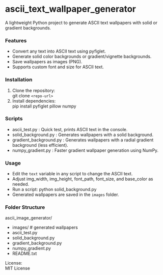 # ascii_text_wallpaper_generator

A lightweight Python project to generate ASCII text wallpapers with solid or gradient backgrounds.  

### Features  

- Convert any text into ASCII text using pyfiglet.  
- Generate solid color backgrounds or gradient/vignette backgrounds.  
- Save wallpapers as images (PNG).  
- Supports custom font and size for ASCII text.  

### Installation  

1. Clone the repository:  
   git clone `<repo-url>`  
2. Install dependencies:  
   pip install pyfiglet pillow numpy  

### Scripts  

- ascii_test.py          : Quick test, prints ASCII text in the console.  
- solid_background.py    : Generates wallpapers with a solid background.  
- gradient_background.py : Generates wallpapers with a radial gradient background (less efficient).  
- numpy_gradient.py      : Faster gradient wallpaper generation using NumPy.  

### Usage  

- Edit the `text` variable in any script to change the ASCII text.  
- Adjust img_width, img_height, font_path, font_size, and base_color as needed.  
- Run a script: python solid_background.py  
- Generated wallpapers are saved in the `images` folder.  

### Folder Structure  

ascii_image_generator/  

- images/  # generated wallpapers  
- ascii_test.py  
- solid_background.py  
- gradient_background.py  
- numpy_gradient.py  
- README.txt  
  
License:  
MIT License  
